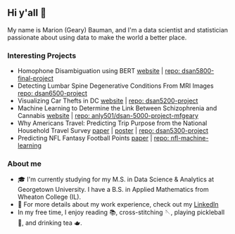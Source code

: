 ## Hi y'all 👋

My name is Marion (Geary) Bauman, and I'm a data scientist and statistician passionate about using data to make the world a better place.

### Interesting Projects
- Homophone Disambiguation using BERT [website](https://mfgeary.github.io/dsan5800-final-project/) | [repo: dsan5800-final-project](https://github.com/mfgeary/dsan5800-final-project)
- Detecting Lumbar Spine Degenerative Conditions From MRI Images [repo: dsan6500-project](https://github.com/mfgeary/dsan6500-project)
- Visualizing Car Thefts in DC [website](https://mfgeary.github.io/dsan5200-project/) | [repo: dsan5200-project](https://github.com/mfgeary/dsan5200-project)
- Machine Learning to Determine the Link Between Schizophrenia and Cannabis [website](https://mgb.georgetown.domains/5000-website/_site/) | [repo: anly501/dsan-5000-project-mfgeary](https://github.com/anly501/dsan-5000-project-mfgeary)
- Why Americans Travel: Predicting Trip Purpose from the National Household Travel Survey [paper](https://github.com/mfgeary/dsan5300-project/blob/main/paper/final-paper.pdf) | [poster](https://github.com/mfgeary/dsan5300-project/blob/main/code/poster/create-poster.html) | [repo: dsan5300-project](https://github.com/mfgeary/dsan5300-project/tree/main)
- Predicting NFL Fantasy Football Points [paper](https://mfgeary.github.io/nfl-machine-learning/) | [repo: nfl-machine-learning](https://github.com/mfgeary/nfl-machine-learning)

### About me
- :mortar_board: I'm currently studying for my M.S. in Data Science & Analytics at Georgetown University. I have a B.S. in Applied Mathematics from Wheaton College (IL).
- :briefcase: For more details about my work experience, check out my [LinkedIn](https://www.linkedin.com/in/marion-geary-bauman/)
- In my free time, I enjoy reading :books:, cross-stitching :sewing_needle:, playing pickleball :tennis:, and drinking tea :teapot:.
